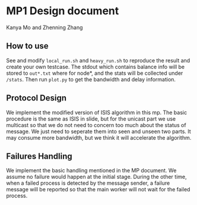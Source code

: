 # MP1 Design document
Kanya Mo and Zhenning Zhang

## How to use
See and modify `local_run.sh` and `heavy_run.sh` to reproduce the result and 
create your own testcase. The stdout which contains balance info will be stored to `out*.txt` where for node*,
and the stats will be collected under `/stats`. Then run `plot.py` to get the bandwidth and delay information.

## Protocol Design
We implement the modified version of ISIS algorithm in this mp. The basic procedure is the same as ISIS in slide, but for the unicast part we use multicast so that we do not need to concern too much about the status of message. We just need to seperate them into seen and unseen two parts. It may consume more bandwidth, but we think it will accelerate the algorithm.

## Failures Handling
We implement the basic handling mentioned in the MP document.
We assume no failure would happen at the initial stage. During the 
other time, when a failed process is detected by the message sender, a 
failure message will be reported so that the main worker will not 
wait for the failed process. 